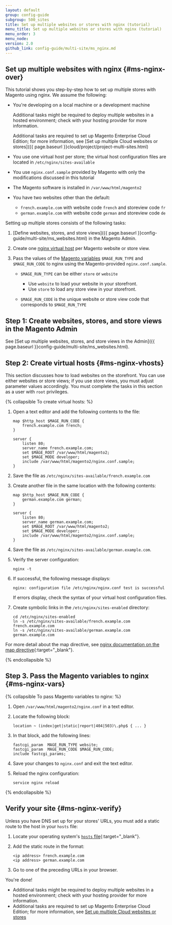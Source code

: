 ```yaml
---
layout: default
group: config-guide
subgroup: 500_sites
title: Set up multiple websites or stores with nginx (tutorial)
menu_title: Set up multiple websites or stores with nginx (tutorial)
menu_order: 3
menu_node: 
version: 2.0
github_link: config-guide/multi-site/ms_nginx.md
---
```


## Set up multiple websites with nginx {#ms-nginx-over}
This tutorial shows you step-by-step how to set up multiple stores with Magento using nginx. We assume the following:

*	You're developing on a local machine or a development machine

	Additional tasks might be required to deploy multiple websites in a hosted environment; check with your hosting provider for more information.

	Additional tasks are required to set up Magento Enterprise Cloud Edition; for more information, see [Set up multiple Cloud websites or stores]({{ page.baseurl }}cloud/project/project-multi-sites.html)
*	You use one virtual host per store; the virtual host configuration files are located in `/etc/nginx/sites-available`
*	You use `nginx.conf.sample` provided by Magento with only the modifications discussed in this tutorial
*	The Magento software is installed in `/var/www/html/magento2`
*	You have two websites other than the default:

	*	`french.example.com` with website code `french` and storeview code `fr`
	*	`german.example.com` with website code `german` and storeview code `de`

Setting up multiple stores consists of the following tasks:

1.	[Define websites, stores, and store views]({{ page.baseurl }}config-guide/multi-site/ms_websites.html) in the Magento Admin.
2.	Create one [nginx virtual host](#ms-nginx-vhost) per Magento website or store view.
3.	Pass the values of the [Magento variables](#ms-nginx-vars) `$MAGE_RUN_TYPE` and `$MAGE_RUN_CODE` to nginx using the Magento-provided `nginx.conf.sample`.

	*	`$MAGE_RUN_TYPE` can be either `store` or `website`

		*	Use `website` to load your website in your storefront.
		*	Use `store` to load any store view in your storefront.

	*	`$MAGE_RUN_CODE` is the unique website or store view code that corresponds to `$MAGE_RUN_TYPE`

## Step 1: Create websites, stores, and store views in the Magento Admin

See [Set up multiple websites, stores, and store views in the Admin]({{ page.baseurl }}config-guide/multi-site/ms_websites.html).

## Step 2: Create virtual hosts {#ms-nginx-vhosts}
This section discusses how to load websites on the storefront. You can use either websites or store views; if you use store views, you must adjust parameter values accordingly. You must complete the tasks in this section as a user with `root` privileges.

{% collapsible To create virtual hosts: %}

1.	Open a text editor and add the following contents to the file:

		map $http_host $MAGE_RUN_CODE {
   			french.example.com french;
		}

		server {
   			listen 80;
   			server_name french.example.com;
   			set $MAGE_ROOT /var/www/html/magento2;
   			set $MAGE_MODE developer;
   			include /var/www/html/magento2/nginx.conf.sample;
		}
2.	Save the file as `/etc/nginx/sites-available/french.example.com`
3.	Create another file in the same location with the following contents:

		map $http_host $MAGE_RUN_CODE {
   			german.example.com german;
		}

		server {
   			listen 80;
   			server_name german.example.com;
   			set $MAGE_ROOT /var/www/html/magento2;
   			set $MAGE_MODE developer;
   			include /var/www/html/magento2/nginx.conf.sample;
		}
4.	Save the file as `/etc/nginx/sites-available/german.example.com`.
5.	Verify the server configuration:

		nginx -t
6.	If successful, the following message displays:

		nginx: configuration file /etc/nginx/nginx.conf test is successful

	If errors display, check the syntax of your virtual host configuration files.

7.	Create symbolic links in the `/etc/nginx/sites-enabled` directory:

		cd /etc/nginx/sites-enabled
		ln -s /etc/nginx/sites-available/french.example.com french.example.com
		ln -s /etc/nginx/sites-available/german.example.com german.example.com

For more detail about the map directive, see [nginx documentation on the map directive](http://nginx.org/en/docs/http/ngx_http_map_module.html#map){:target="_blank"}.


{% endcollapsible %}

## Step 3. Pass the Magento variables to nginx {#ms-nginx-vars}

{% collapsible To pass Magento variables to nginx: %}

1.	Open `/var/www/html/magento2/nginx.conf` in a text editor.
2.	Locate the following block:

		location ~ (index|get|static|report|404|503)\.php$ { ... }
3.	In that block, add the following lines:

		fastcgi_param  MAGE_RUN_TYPE website;
		fastcgi_param  MAGE_RUN_CODE $MAGE_RUN_CODE;
		include fastcgi_params;
4.	Save your changes to `nginx.conf` and exit the text editor.
4.	Reload the nginx configuration:

		service nginx reload

{% endcollapsible %}

## Verify your site  {#ms-nginx-verify}
Unless you have DNS set up for your stores' URLs, you must add a static route to the host in your `hosts` file:

1.	Locate your operating system's [`hosts` file](https://en.wikipedia.org/wiki/Hosts_(file)#Location_in_the_file_system){:target="_blank"}.
2.	Add the static route in the format:

		<ip address> french.example.com
		<ip address> german.example.com
3.	Go to one of the preceding URLs in your browser.

You're done!

<div class="bs-callout bs-callout-info" id="info">
<span class="glyphicon-class">
  <ul><li>Additional tasks might be required to deploy multiple websites in a hosted environment; check with your hosting provider for more information.</li>
  	<li>Additional tasks are required to set up Magento Enterprise Cloud Edition; for more information, see <a href="{{ page.baseurl }}cloud/project/project-multi-sites.html">Set up multiple Cloud websites or stores</a></li></span>
</div>

